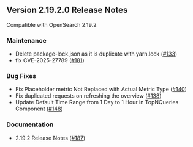 ## Version 2.19.2.0 Release Notes
Compatible with OpenSearch 2.19.2

### Maintenance
* Delete package-lock.json as it is duplicate with yarn.lock ([#133](https://github.com/opensearch-project/query-insights-dashboards/pull/133))
* fix CVE-2025-27789 ([#181](https://github.com/opensearch-project/query-insights-dashboards/pull/181))

### Bug Fixes
* Fix Placeholder metric Not Replaced with Actual Metric Type ([#140](https://github.com/opensearch-project/query-insights-dashboards/pull/140))
* Fix duplicated requests on refreshing the overview ([#138](https://github.com/opensearch-project/query-insights-dashboards/pull/138))
* Update Default Time Range from 1 Day to 1 Hour in TopNQueries Component ([#148](https://github.com/opensearch-project/query-insights-dashboards/pull/148))

### Documentation
* 2.19.2 Release Notes ([#187](https://github.com/opensearch-project/query-insights-dashboards/pull/187))
